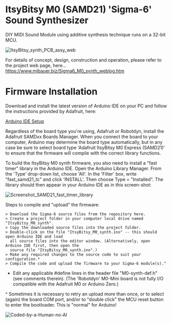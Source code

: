 # ItsyBitsy M0 (SAMD21) 'Sigma-6' Sound Synthesizer
DIY MIDI Sound Module using additive synthesis technique runs on a 32-bit MCU.

![ItsyBitsy_synth_PCB_assy_web](https://github.com/user-attachments/assets/9bf93723-6282-443f-87af-81abd5dccede)

For details of concept, design, construction and operation, please refer to the project web page, here...  
https://www.mjbauer.biz/Sigma6_M0_synth_weblog.htm

# Firmware  Installation

Download and install the latest version of Arduino IDE on your PC and follow the instructions provided by Adafruit, here:

[Arduino IDE Setup](https://learn.adafruit.com/introducing-itsy-bitsy-m0/setup)

Regardless of the board type you're using, Adafruit or Robotdyn, install the Adafruit SAMDxx Boards Manager. When you connect
the board to your computer, Arduino may determine the board type automatically, but in any case be sure to select board
type 'Adafruit ItsyBitsy M0 Express (SAMD21)' to ensure that the firmware will compile with the correct library functions.

To build the ItsyBitsy M0 synth firmware, you also need to install a "fast timer" library in the Arduino IDE.
Open the Arduino Library Manager. From the 'Type' drop-down list, choose 'All'. In the 'Filter' box, write "fast_samd21_tc"
and click 'INSTALL'. Then choose Type = "Installed". The library should then appear in your Arduino IDE as in this screen-shot:

![Screenshot_SAMD21_fast_timer_library](https://github.com/user-attachments/assets/398ecf9a-11e7-4b22-b53f-e896f9cf998e)

Steps to compile and "upload" the firmware:

    > Download the Sigma-6 source files from the repository here.
    > Create a project folder in your computer local drive named "ItsyBitsy_M0_synth".
    > Copy the downloaded source files into the project folder.
    > Double-click on the file "ItsyBitsy_M0_synth.ino" -- this should open Arduino IDE and load
      all source files into the editor window. (Alternatively, open Arduino IDE first, then open the
      source file "ItsyBitsy_M0_synth.ino".)
    > Make any required changes to the source code to suit your configuration.*
    > Compile the code and upload the firmware to your Sigma-6 module(s).^

* Edit any applicable #define lines in the header file "M0-synth-def.h" (see comments therein).
  (The 'Robotdyn' M0-Mini board is not fully I/O compatible with the Adafruit M0 or Arduino Zero.)

^ Sometimes it is necessary to retry an upload more than once, or to select (again) the board COM port, 
  and/or to "double click" the MCU reset button to enter the bootloader. This is "normal" for Arduino!

![Coded-by-a-Human-no-AI](https://github.com/user-attachments/assets/e2479440-66a7-4c50-b6dd-358b75b23dfc)


